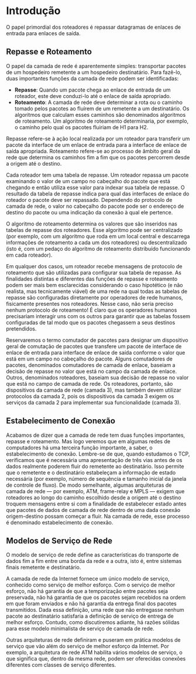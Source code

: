 # Introdução

O papel primordial dos roteadores é repassar datagramas de enlaces de entrada para enlaces de saída.

## Repasse e Roteamento

O papel da camada de rede é aparentemente simples: transportar pacotes de um hospedeiro remetente a um hospedeiro destinatário. Para fazê-lo, duas importantes funções da camada de rede podem ser identificadas:

- **Repasse**: Quando um pacote chega ao enlace de entrada de um roteador, este deve conduzi-lo até o enlace de saída apropriado.
- **Roteamento**: A camada de rede deve determinar a rota ou o caminho tomado pelos pacotes ao fluírem de um remetente a um destinatário. Os algoritmos que calculam esses caminhos são denominados algoritmos de roteamento. Um algoritmo de roteamento determinaria, por exemplo, o caminho pelo qual os pacotes fluiriam de H1 para H2.

Repasse refere-se à ação local realizada por um roteador para transferir um pacote da interface de um enlace de entrada para a interface de enlace de saída apropriada. Roteamento refere-se ao processo de âmbito geral da rede que determina os caminhos fim a fim que os pacotes percorrem desde a origem até o destino.

Cada roteador tem uma tabela de repasse. Um roteador repassa um pacote examinando o valor de um campo no cabeçalho do pacote que está chegando e então utiliza esse valor para indexar sua tabela de repasse. O resultado da tabela de repasse indica para qual das interfaces de enlace do roteador o pacote deve ser repassado. Dependendo do protocolo de camada de rede, o valor no cabeçalho do pacote pode ser o endereço de destino do pacote ou uma indicação da conexão à qual ele pertence.

O algoritmo de roteamento determina os valores que são inseridos nas tabelas de repasse dos roteadores. Esse algoritmo pode ser centralizado (por exemplo, com um algoritmo que roda em um local central e descarrega informações de roteamento a cada um dos roteadores) ou descentralizado (isto é, com um pedaço do algoritmo de roteamento distribuído funcionando em cada roteador).

Em qualquer dos casos, um roteador recebe mensagens de protocolo de roteamento que são utilizadas para configurar sua tabela de repasse. As finalidades distintas e diferentes das funções de repasse e roteamento podem ser mais bem esclarecidas considerando o caso hipotético (e não realista, mas tecnicamente viável) de uma rede na qual todas as tabelas de repasse são configuradas diretamente por operadores de rede humanos, fisicamente presentes nos roteadores. Nesse caso, não seria preciso nenhum protocolo de roteamento! É claro que os operadores humanos precisariam interagir uns com os outros para garantir que as tabelas fossem configuradas de tal modo que os pacotes chegassem a seus destinos pretendidos.

Reservaremos o termo comutador de pacotes para designar um dispositivo geral de comutação de pacotes que transfere um pacote de interface de enlace de entrada para interface de enlace de saída conforme o valor que está em um campo no cabeçalho do pacote. Alguns comutadores de pacotes, denominados comutadores de camada de enlace, baseiam a decisão de repasse no valor que está no campo da camada de enlace. Outros, denominados roteadores, baseiam sua decisão de repasse no valor que está no campo de camada de rede. Os roteadores, portanto, são dispositivos da camada de rede (camada 3), mas também devem utilizar protocolos da camada 2, pois os dispositivos da camada 3 exigem os serviços da camada 2 para implementar sua funcionalidade (camada 3).

## Estabelecimento de Conexão

Acabamos de dizer que a camada de rede tem duas funções importantes, repasse e roteamento. Mas logo veremos que em algumas redes de computadores há uma terceira função importante, a saber, o estabelecimento de conexão. Lembre-se de que, quando estudamos o TCP, verificamos que é necessária uma apresentação de três vias antes de os dados realmente poderem fluir do remetente ao destinatário. Isso permite que o remetente e o destinatário estabeleçam a informação de estado necessária (por exemplo, número de sequência e tamanho inicial da janela de controle de fluxo). De modo semelhante, algumas arquiteturas de camada de rede — por exemplo, ATM, frame-relay e MPLS — exigem que roteadores ao longo do caminho escolhido desde a origem até o destino troquem mensagens entre si com a finalidade de estabelecer estado antes que pacotes de dados de camada de rede dentro de uma dada conexão origem-destino possam começar a fluir. Na camada de rede, esse processo é denominado estabelecimento de conexão.

## Modelos de Serviço de Rede

O modelo de serviço de rede define as características do transporte de dados fim a fim entre uma borda da rede e a outra, isto é, entre sistemas finais remetente e destinatário.

A camada de rede da Internet fornece um único modelo de serviço, conhecido como serviço de melhor esforço. Com o serviço de melhor esforço, não há garantia de que a temporização entre pacotes seja preservada, não há garantia de que os pacotes sejam recebidos na ordem em que foram enviados e não há garantia da entrega final dos pacotes transmitidos. Dada essa definição, uma rede que não entregasse nenhum pacote ao destinatário satisfaria a definição de serviço de entrega de melhor esforço. Contudo, como discutiremos adiante, há razões sólidas para esse modelo minimalista de serviço de camada de rede.

Outras arquiteturas de rede definiram e puseram em prática modelos de serviço que vão além do serviço de melhor esforço da Internet. Por exemplo, a arquitetura de rede ATM habilita vários modelos de serviço, o que significa que, dentro da mesma rede, podem ser oferecidas conexões diferentes com classes de serviço diferentes.
